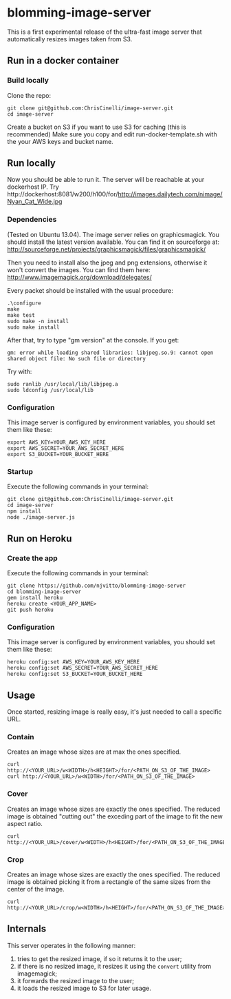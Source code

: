blomming-image-server
=====================

This is a first experimental release of the ultra-fast
image server that automatically resizes images taken
from S3.

## Run in a docker container

### Build locally

Clone the repo:

```
git clone git@github.com:ChrisCinelli/image-server.git
cd image-server

```

Create a bucket on S3 if you want to use S3 for caching (this is recommended)
Make sure you copy and edit run-docker-template.sh with the your AWS keys and bucket name.

## Run locally

Now you should be able to run it. The server will be reachable at your dockerhost IP.
Try http://dockerhost:8081/w200/h100/for/http://images.dailytech.com/nimage/Nyan_Cat_Wide.jpg

### Dependencies

(Tested on Ubuntu 13.04). The image server relies on graphicsmagick. You should install the latest version available. You can find it on sourceforge at: http://sourceforge.net/projects/graphicsmagick/files/graphicsmagick/

Then you need to install also the jpeg and png extensions, otherwise it won't convert the images. You can find them here: http://www.imagemagick.org/download/delegates/

Every packet should be installed with the usual procedure:
```
.\configure
make
make test
sudo make -n install
sudo make install
```

After that, try to type "gm version" at the console. If you get:
```
gm: error while loading shared libraries: libjpeg.so.9: cannot open shared object file: No such file or directory
```

Try with:
```
sudo ranlib /usr/local/lib/libjpeg.a
sudo ldconfig /usr/local/lib
```

### Configuration

This image server is configured by environment variables,
you should set them like these:
```
export AWS_KEY=YOUR_AWS_KEY_HERE
export AWS_SECRET=YOUR_AWS_SECRET_HERE
export S3_BUCKET=YOUR_BUCKET_HERE
```

### Startup

Execute the following commands in your terminal:
```
git clone git@github.com:ChrisCinelli/image-server.git
cd image-server
npm install
node ./image-server.js
```




## Run on Heroku

### Create the app

Execute the following commands in your terminal:
```
git clone https://github.com/njvitto/blomming-image-server
cd blomming-image-server
gem install heroku
heroku create <YOUR_APP_NAME>
git push heroku
```

### Configuration

This image server is configured by environment variables,
you should set them like these:
```
heroku config:set AWS_KEY=YOUR_AWS_KEY_HERE
heroku config:set AWS_SECRET=YOUR_AWS_SECRET_HERE
heroku config:set S3_BUCKET=YOUR_BUCKET_HERE
```

## Usage

Once started, resizing image is really easy, it's just needed to
call a specific URL.

### Contain

Creates an image whose sizes are at max the ones specified.

```
curl http://<YOUR_URL>/w<WIDTH>/h<HEIGHT>/for/<PATH_ON_S3_OF_THE_IMAGE>
curl http://<YOUR_URL>/w<WIDTH>/for/<PATH_ON_S3_OF_THE_IMAGE>
```

### Cover

Creates an image whose sizes are exactly the ones specified.
The reduced image is obtained "cutting out" the exceding
part of the image to fit the new aspect ratio.

```
curl http://<YOUR_URL>/cover/w<WIDTH>/h<HEIGHT>/for/<PATH_ON_S3_OF_THE_IMAGE>
```

### Crop

Creates an image whose sizes are exactly the ones specified.
The reduced image is obtained picking it from a rectangle of the
same sizes from the center of the image.

```
curl http://<YOUR_URL>/crop/w<WIDTH>/h<HEIGHT>/for/<PATH_ON_S3_OF_THE_IMAGE>
```

## Internals

This server operates in the following manner:

1. tries to get the resized image, if so it returns it to the user;
2. if there is no resized image, it resizes it using the `convert`
   utility from imagemagick;
3. it forwards the resized image to the user;
4. it loads the resized image to S3 for later usage.
